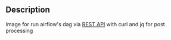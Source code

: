 ## Description

Image for run airflow's dag via [REST API](https://airflow.apache.org/docs/apache-airflow/stable/stable-rest-api-ref.html) with curl and jq for post processing